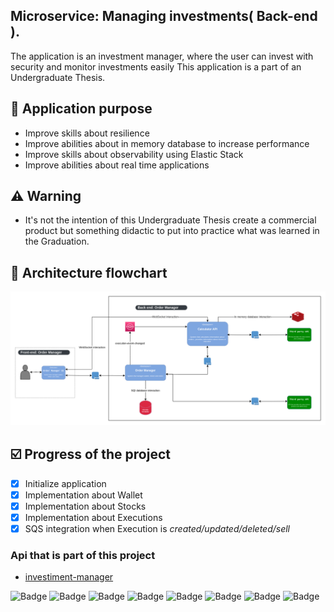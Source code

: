 ## Microservice: Managing investments( Back-end ).

The application is an investment manager, where the user can invest with security and monitor investments easily
This application is a part of an Undergraduate Thesis.

## :pushpin: Application purpose

- Improve skills about resilience 
- Improve abilities about in memory database to increase performance
- Improve skills about observability using Elastic Stack
- Improve abilities about real time applications

## :warning: Warning

- It's not the intention of this Undergraduate Thesis create a commercial product but something didactic
  to put into practice what was learned in the Graduation.

## :wrench: Architecture flowchart

![diagram-image](arch-diagram.png)

## :ballot_box_with_check: Progress of the project

- [x] Initialize application
- [x] Implementation about Wallet
- [x] Implementation about Stocks
- [x] Implementation about Executions
- [x] SQS integration when Execution is _created/updated/deleted/sell_

### Api that is part of this project

- [investiment-manager](https://github.com/joseMarciano/investments-manager)

![Badge](https://img.shields.io/badge/Spring_Boot--%236DB33F?style=for-the-badge&logo=SpringBoot&color=6DB33F)
![Badge](https://img.shields.io/badge/Swagger--%236DB33F?style=for-the-badge&logo=Swagger&color=#85EA2D)
![Badge](https://img.shields.io/badge/PostgeSQL--%236DB33F?style=for-the-badge&logo=Postgresql&color=4169E1)
![Badge](https://img.shields.io/badge/Flyway--%2347A248?style=for-the-badge&logo=Flyway&color=CC0200)
![Badge](https://img.shields.io/badge/AMAZON_SQS--%2347A248?style=for-the-badge&logo=AmazonSQS&color=FF4F8B)
![Badge](https://img.shields.io/badge/Redis--%2347A248?style=for-the-badge&logo=Redis&color=DC382D)
![Badge](https://img.shields.io/badge/Docker--%2347A248?style=for-the-badge&logo=Docker&color=2496ED)
![Badge](https://img.shields.io/badge/Elastic_Stack--%2347A248?style=for-the-badge&logo=ElasticStack&color=005571)


